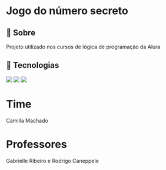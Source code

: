 <h1>Jogo do número secreto</h1>

<h2>📝 Sobre</h2>
<p>Projeto utilizado nos cursos de lógica de programação da Alura</p>

## 🚀 Tecnologias
<div>
  <img src="https://img.shields.io/badge/HTML-blue">
  <img src="https://img.shields.io/badge/CSS-orange">
  <img src="https://img.shields.io/badge/JAVASCRIPT-yellow">
</div>

# Time
Camilla Machado

# Professores
Gabrielle Ribeiro e Rodrigo Caneppele
